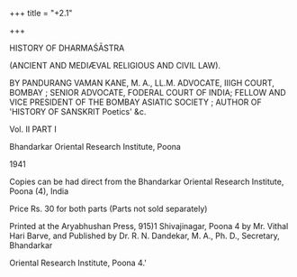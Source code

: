 +++
title = "+2.1"

+++


HISTORY OF DHARMAŚĀSTRA 

(ANCIENT AND MEDIÆVAL RELIGIOUS AND CIVIL LAW). 

BY PANDURANG VAMAN KANE, M. A., LL.M. ADVOCATE, IIIGH COURT, BOMBAY ; SENIOR ADVOCATE, FODERAL COURT OF INDIA; FELLOW AND VICE PRESIDENT OF THE BOMBAY ASIATIC SOCIETY ; AUTHOR OF 'HISTORY OF SANSKRIT Poetics' &c. 

Vol. II PART I 

Bhandarkar Oriental Research Institute, Poona 

1941 

Copies can be had direct from the Bhandarkar Oriental Research Institute, Poona (4), India 

Price Rs. 30 for both parts (Parts not sold separately) 

Printed at the Aryabhushan Press, 915)1 Shivajinagar, Poona 4 by Mr. Vithal Hari Barve, and Published by Dr. R. N. Dandekar, M. A., Ph. D., Secretary, Bhandarkar 

Oriental Research Institute, Poona 4.' 

